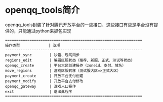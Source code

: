 openqq_tools简介
============

openqq_tools封装了针对腾讯开放平台的一些接口，这些接口有些是平台没有提供的，只能通过python来抓包实现

    ==============================================================
    操作类型             | 说明
    --------------------------------------------------------------
    payment_sync	    | 沙箱、现网同步
    regions_edit	    | 编辑区服状态（推荐、新服、正式、测试等状态）
    openqq_create	    | 平台大区创建操作（zoneid、支付、域名）
    move_regions	    | 游戏区服转移（测试服大区=>正式大区）
    payment_create	    | 开放平台支付创建
    payment_modify	    | 开放平台支付修改
    openqq_gateway	    | 游戏入口操作
    exit                | 退出此程序
    ==============================================================
